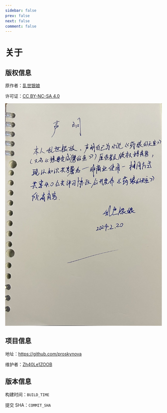 ```yaml
---
sidebar: false
prev: false
next: false
comment: false
---
```


# 关于

## 版权信息

原作者：[乱世银娘](https://www.weibo.com/p/1005055513855401)

许可证：[CC BY-NC-SA 4.0](https://creativecommons.org/licenses/by-nc-sa/4.0/deed.zh-hans)

![](./illustrations/auth.jpg)

## 项目信息

地址：<https://github.com/proskynova>

维护者：[Zh40Le1ZOOB](https://github.com/Zh40Le1ZOOB)

## 版本信息

构建时间：`BUILD_TIME`

提交 SHA：`COMMIT_SHA`
